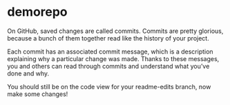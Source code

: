# demorepo
On GitHub, saved changes are called commits. Commits are pretty glorious, because a bunch of them together read like the history of your project.

Each commit has an associated commit message, which is a description explaining why a particular change was made. Thanks to these messages, you and others can read through commits and understand what you’ve done and why.

You should still be on the code view for your readme-edits branch, now make some changes!
